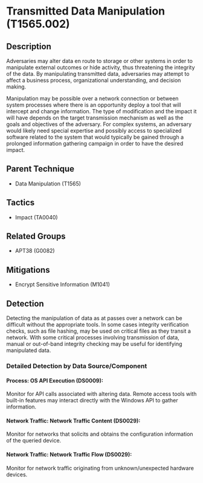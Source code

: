 # Transmitted Data Manipulation (T1565.002)

## Description
Adversaries may alter data en route to storage or other systems in order to manipulate external outcomes or hide activity, thus threatening the integrity of the data. By manipulating transmitted data, adversaries may attempt to affect a business process, organizational understanding, and decision making.

Manipulation may be possible over a network connection or between system processes where there is an opportunity deploy a tool that will intercept and change information. The type of modification and the impact it will have depends on the target transmission mechanism as well as the goals and objectives of the adversary. For complex systems, an adversary would likely need special expertise and possibly access to specialized software related to the system that would typically be gained through a prolonged information gathering campaign in order to have the desired impact.

## Parent Technique
- Data Manipulation (T1565)

## Tactics
- Impact (TA0040)

## Related Groups
- APT38 (G0082)

## Mitigations
- Encrypt Sensitive Information (M1041)

## Detection
Detecting the manipulation of data as at passes over a network can be difficult without the appropriate tools. In some cases integrity verification checks, such as file hashing, may be used on critical files as they transit a network. With some critical processes involving transmission of data, manual or out-of-band integrity checking may be useful for identifying manipulated data. 

### Detailed Detection by Data Source/Component
#### Process: OS API Execution (DS0009): 
Monitor for API calls associated with altering data. Remote access tools with built-in features may interact directly with the Windows API to gather information.

#### Network Traffic: Network Traffic Content (DS0029): 
Monitor for networks that solicits and obtains the configuration information of the queried device. 

#### Network Traffic: Network Traffic Flow (DS0029): 
Monitor for network traffic originating from unknown/unexpected hardware devices.

